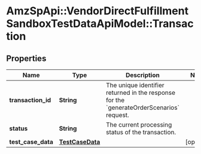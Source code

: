 # AmzSpApi::VendorDirectFulfillmentSandboxTestDataApiModel::Transaction

## Properties
Name | Type | Description | Notes
------------ | ------------- | ------------- | -------------
**transaction_id** | **String** | The unique identifier returned in the response for the &#x60;generateOrderScenarios&#x60; request. | 
**status** | **String** | The current processing status of the transaction. | 
**test_case_data** | [**TestCaseData**](TestCaseData.md) |  | [optional] 

